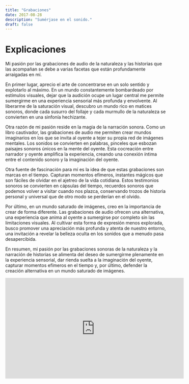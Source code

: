 ```yaml
---
title: "Grabaciones"
date: 2017-08-28
description: "Sumérjase en el sonido."
draft: false
---
```


# Explicaciones

Mi pasión por las grabaciones de audio de la naturaleza y las historias que las acompañan se debe a varias facetas que están profundamente arraigadas en mí.

En primer lugar, aprecio el arte de concentrarse en un solo sentido y explotarlo al máximo. En un mundo constantemente bombardeado por estímulos visuales, dejar que la audición ocupe un lugar central me permite sumergirme en una experiencia sensorial más profunda y envolvente. Al liberarme de la saturación visual, descubro un mundo rico en matices sonoros, donde cada susurro del follaje y cada murmullo de la naturaleza se convierten en una sinfonía hechizante.

Otra razón de mi pasión reside en la magia de la narración sonora. Como un libro cautivador, las grabaciones de audio me permiten crear mundos imaginarios en los que se invita al oyente a tejer su propia red de imágenes mentales. Los sonidos se convierten en palabras, pinceles que esbozan paisajes sonoros únicos en la mente del oyente. Esta cocreación entre narrador y oyente amplifica la experiencia, creando una conexión íntima entre el contenido sonoro y la imaginación del oyente.

Otra fuente de fascinación para mí es la idea de que estas grabaciones son marcas en el tiempo. Capturan momentos efímeros, instantes mágicos que son fáciles de olvidar en el ajetreo de la vida cotidiana. Estos testimonios sonoros se convierten en cápsulas del tiempo, recuerdos sonoros que podemos volver a visitar cuando nos plazca, conservando trozos de historia personal y universal que de otro modo se perderían en el olvido.

Por último, en un mundo saturado de imágenes, creo en la importancia de crear de forma diferente. Las grabaciones de audio ofrecen una alternativa, una experiencia que anima al oyente a sumergirse por completo sin las limitaciones visuales. Al cultivar esta forma de expresión menos explorada, busco promover una apreciación más profunda y atenta de nuestro entorno, una invitación a revelar la belleza oculta en los sonidos que a menudo pasa desapercibida.

En resumen, mi pasión por las grabaciones sonoras de la naturaleza y la narración de historias se alimenta del deseo de sumergirme plenamente en la experiencia sensorial, dar rienda suelta a la imaginación del oyente, capturar momentos efímeros en el tiempo y, por último, defender la creación alternativa en un mundo saturado de imágenes.

<iframe width="560" height="315" src="https://youtu.be/kfbRGMUtQJE" frameborder="0" allowfullscreen></iframe>
